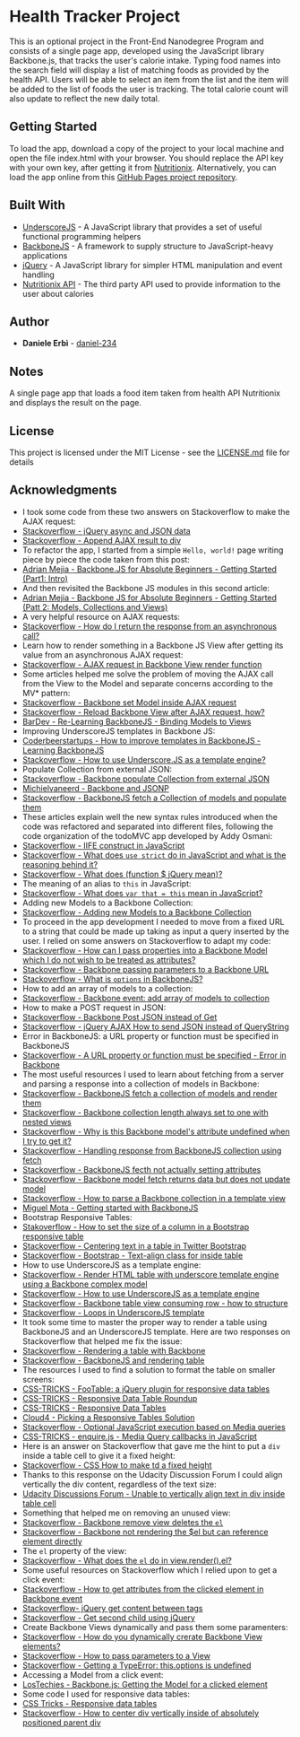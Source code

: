# Health Tracker Project

This is an optional project in the Front-End Nanodegree Program and consists of a single page app, developed using the JavaScript library Backbone.js, that tracks the user's calorie intake.
Typing food names into the search field will display a list of matching foods as provided by the health API. Users will be able to select an item from the list and the item will be added to the list of foods the user is tracking.
The total calorie count will also update to reflect the new daily total.

## Getting Started

To load the app, download a copy of the project to your local machine and open the file index.html with your browser. You should replace the API key with your own key, after getting it from [Nutritionix](https://www.nutritionix.com/). Alternatively, you can load the app online from this [GitHub Pages project repository](https://daniel-234.github.io/frontend-nanodegree-health-tracker/).

## Built With

* [UnderscoreJS](http://underscorejs.org/) - A JavaScript library that provides a set of useful functional programming helpers
* [BackboneJS](http://backbonejs.org/) - A framework to supply structure to JavaScript-heavy applications
* [jQuery](http://jquery.com/) - A JavaScript library for simpler HTML manipulation and event handling
* [Nutritionix API](https://developer.nutritionix.com/docs/v1_1) - The third party API used to provide information to the user about calories

## Author

* **Daniele Erbì** - [daniel-234](https://github.com/daniel-234)

## Notes

A single page app that loads a food item taken from health API Nutritionix and displays the result on the page.

## License

This project is licensed under the MIT License - see the [LICENSE.md](LICENSE.md) file for details

## Acknowledgments

* I took some code from these two answers on Stackoverflow to make the AJAX request:
* [Stackoverflow - jQuery async and JSON data](http://stackoverflow.com/questions/5644451/jquery-async-and-json-data)
* [Stackoverflow - Append AJAX result to div](http://stackoverflow.com/questions/29432997/append-ajax-result-to-div)
* To refactor the app, I started from a simple `Hello, world!` page writing piece by piece the code taken from this post:
* [Adrian Mejia - Backbone.JS for Absolute Beginners - Getting Started (Part1: Intro)](http://adrianmejia.com/blog/2012/09/11/backbone-dot-js-for-absolute-beginners-getting-started/)
* And then revisited the Backbone JS modules in this second article:
* [Adrian Mejia - Backbone JS for Absolute Beginners - Getting Started (Patt 2: Models, Collections and Views)](http://adrianmejia.com/blog/2012/09/13/backbone-js-for-absolute-beginners-getting-started-part-2/)
* A very helpful resource on AJAX requests:
* [Stackoverflow - How do I return the response from an asynchronous call?](http://stackoverflow.com/questions/14220321/how-do-i-return-the-response-from-an-asynchronous-call)
* Learn how to render something in a Backbone JS View after getting its value from an asynchronous AJAX request:
* [Stackoverflow - AJAX request in Backbone View render function](http://stackoverflow.com/questions/17113263/ajax-request-in-backbone-view-render-function)
* Some articles helped me solve the problem of moving the AJAX call from the View to the Model and separate concerns according to the MV* pattern:
* [Stackoverflow - Backbone set Model inside AJAX request](http://stackoverflow.com/questions/17485915/backbone-set-model-inside-ajax-request)
* [Stackoverflow - Reload Backbone View after AJAX request, how?](http://stackoverflow.com/questions/29437140/reload-backbone-view-after-ajax-request-how)
* [BarDev - Re-Learning BackboneJS - Binding Models to Views](https://www.bardev.com/2012/12/03/re-learning-backbone-js-binding-views-to-models/)
* Improving UnderscoreJS templates in Backbone JS:
* [Coderbeerstartups - How to improve templates in BackboneJS - Learning BackboneJS](http://codebeerstartups.com/2012/12/how-to-improve-templates-in-backbone-js-learning-backbone-js/)
* [Stackoverflow - How to use Underscore.JS as a template engine?](http://stackoverflow.com/questions/4778881/how-to-use-underscore-js-as-a-template-engine)
* Populate Collection from external JSON:
* [Stackoverflow - Backbone populate Collection from external JSON](http://stackoverflow.com/questions/20591083/backbone-populate-collection-from-external-json)
* [Michielvaneerd - Backbone and JSONP](https://gist.github.com/michielvaneerd/5989839)
* [Stackoverflow - BackboneJS fetch a Collection of models and populate them](http://stackoverflow.com/questions/17604374/backbone-js-fetch-a-collection-of-models-and-render-them)
* These articles explain well the new syntax rules introduced when the code was refactored and separated into different files, following the code organization of the todoMVC app developed by Addy Osmani:
* [Stackoverflow - IIFE construct in JavaScript](http://stackoverflow.com/questions/8228281/what-is-the-function-construct-in-javascript)
* [Stackoverflow - What does `use strict` do in JavaScript and what is the reasoning behind it?](http://stackoverflow.com/questions/1335851/what-does-use-strict-do-in-javascript-and-what-is-the-reasoning-behind-it)
* [Stackoverflow - What does (function $ jQuery mean)?](http://stackoverflow.com/questions/2937227/what-does-function-jquery-mean)
* The meaning of an alias to `this` in JavaScript:
* [Stackoverflow - What does `var that = this` mean in JavaScript?](http://stackoverflow.com/questions/4886632/what-does-var-that-this-mean-in-javascript)
* Adding new Models to a Backbone Collection:
* [Stackoverflow - Adding new Models to a Backbone Collection](http://stackoverflow.com/questions/18298877/adding-new-models-to-a-backbone-collection-not-replace)
* To proceed in the app development I needed to move from a fixed URL to a string that could be made up taking as input a query inserted by the user. I relied on some answers on Stackoverflow to adapt my code:
* [Stackoverflow - How can I pass properties into a Backbone Model which I do not wish to be treated as attributes?](http://stackoverflow.com/questions/7084651/how-can-i-pass-properties-into-a-backbone-model-which-i-do-not-wish-to-be-treate)
* [Stackoverflow - Backbone passing parameters to a Backbone URL](http://stackoverflow.com/questions/20004615/backbone-passing-parameters-to-a-model-url)
* [Stackoverflow - What is `options` in BackboneJS?](http://stackoverflow.com/questions/8997714/what-is-options-in-backbone-js)
* How to add an array of models to a collection:
* [Stackoverflow - Backbone event: add array of models to collection](http://stackoverflow.com/questions/21879345/backbone-event-add-array-of-models-to-collection)
* How to make a POST request in JSON:
* [Stackoverflow - Backbone Post JSON instead of Get](http://stackoverflow.com/questions/21564806/backbone-post-json-instead-of-get)
* [Stackoverflow - jQuery AJAX How to send JSON instead of QueryString](http://stackoverflow.com/questions/12693947/jquery-ajax-how-to-send-json-instead-of-querystring)
* Error in BackboneJS: a URL property or function must be specified in BackboneJS
* [Stackoverflow - A URL property or function must be specified - Error in Backbone](http://stackoverflow.com/questions/6030677/a-url-property-or-function-must-be-specified-error-in-backbone-js)
* The most useful resources I used to learn about fetching from a server and parsing a response into a collection of models in Backbone:
* [Stackoverflow - BackboneJS fetch a collection of models and render them](http://stackoverflow.com/questions/17604374/backbone-js-fetch-a-collection-of-models-and-render-them)
* [Stackoverflow - Backbone collection length always set to one with nested views](http://stackoverflow.com/questions/18007118/backbone-collection-length-always-set-to-one-with-nested-views)
* [Stackoverflow - Why is this Backbone model's attribute undefined when I try to get it?](http://stackoverflow.com/questions/22100774/why-is-this-backbone-models-attribute-undefined-when-i-try-to-get-it)
* [Stackoverflow - Handling response from BackboneJS collection using fetch](http://stackoverflow.com/questions/12992460/handeling-response-from-backbone-js-collection-using-fetch)
* [Stackoverflow - BackboneJS fecth not actually setting attributes](http://stackoverflow.com/questions/9584870/backbone-js-fetch-not-actually-setting-attributes)
* [Stackoverflow - Backbone model fetch returns data but does not update model](http://stackoverflow.com/questions/14025415/backbone-model-fetch-returns-data-but-does-not-update-model)
* [Stackoverflow - How to parse a Backbone collection in a template view](http://stackoverflow.com/questions/14573900/how-to-parse-a-backbone-collection-in-a-template-view)
* [Miguel Mota - Getting started with BackboneJS](https://miguelmota.com/blog/getting-started-with-backbonejs/)
* Bootstrap Responsive Tables:
* [Stakoverflow - How to set the size of a column in a Bootstrap responsive table](http://stackoverflow.com/questions/25385289/how-to-set-the-size-of-a-column-in-a-bootstrap-responsive-table)
* [Stackoverflow - Centering text in a table in Twitter Bootstrap](http://stackoverflow.com/questions/11678298/centering-text-in-a-table-in-twitter-bootstrap)
* [Stackoverflow - Bootstrap - Text-align class for inside table](http://stackoverflow.com/questions/12829608/bootstrap-text-align-class-for-inside-table)
* How to use UnderscoreJS as a template engine:
* [Stackoverflow - Render HTML table with underscore template engine using a Backbone complex model](http://stackoverflow.com/questions/10257401/render-html-table-with-underscore-template-engine-using-a-backbone-complex-model)
* [Stackoverflow - How to use UnderscoreJS as a template engine](http://stackoverflow.com/questions/4778881/how-to-use-underscore-js-as-a-template-engine)
* [Stackoverflow - Backbone table view consuming row - how to structure](http://stackoverflow.com/questions/10328687/backbone-table-view-consuming-row-view-how-to-structure)
* [Stackoverflow - Loops in UnderscoreJS template](http://stackoverflow.com/questions/9853039/loops-in-underscore-js-template)
* It took some time to master the proper way to render a table using BackboneJS and an UnderscoreJS template. Here are two responses on Stackoverflow that helped me fix the issue:
* [Stackoverflow - Rendering a table with Backbone](http://stackoverflow.com/questions/34304648/rendering-a-table-with-backbone)
* [Stackoverflow - BackboneJS and rendering table](http://stackoverflow.com/questions/13071554/backbone-js-and-rendering-table)
* The resources I used to find a solution to format the table on smaller screens:
* [CSS-TRICKS - FooTable: a jQuery plugin for responsive data tables](https://css-tricks.com/footable-a-jquery-plugin-for-responsive-data-tables/)
* [CSS-TRICKS - Responsive Data Table Roundup](https://css-tricks.com/responsive-data-table-roundup/)
* [CSS-TRICKS - Responsive Data Tables](https://css-tricks.com/responsive-data-tables/)
* [Cloud4 - Picking a Responsive Tables Solution](https://cloudfour.com/thinks/picking-responsive-tables-solution/)
* [Stackoverflow - Optional JavaScript execution based on Media queries](http://stackoverflow.com/questions/13015719/optional-javascript-execution-based-on-media-queries)
* [CSS-TRICKS - enquire.js - Media Query callbacks in JavaScript](https://css-tricks.com/enquire-js-media-query-callbacks-in-javascript/)
* Here is an answer on Stackoverflow that gave me the hint to put a `div` inside a table cell to give it a fixed height:
* [Stackoverflow - CSS How to make td a fixed height](http://stackoverflow.com/questions/5091179/css-how-to-make-td-a-fixed-height)
* Thanks to this response on the Udacity Discussion Forum I could align vertically the div content, regardless of the text size:
* [Udacity Discussions Forum - Unable to vertically align text in div inside table cell](https://discussions.udacity.com/t/unable-to-vertically-align-text-in-div-inside-table-cell/245965)
* Something that helped me on removing an unused view:
* [Stackoverflow - Backbone remove view deletes the `el`](http://stackoverflow.com/questions/14083724/backbone-remove-view-deletes-the-el)
* [Stackoverflow - Backbone not rendering the $el but can reference element directly](http://stackoverflow.com/questions/13690884/backbone-not-rendering-the-el-but-can-reference-element-directly)
* The `el` property of the view:
* [Stackoverflow - What does the `el` do in view.render().el?](http://stackoverflow.com/questions/13659701/what-does-the-el-do-in-view-render-el)
* Some useful resources on Stackoverflow which I relied upon to get a click event:
* [Stackoverflow - How to get attributes from the clicked element in Backbone event](https://stackoverflow.com/questions/15763500/how-to-get-attributes-from-the-clicked-element-in-backbone-event)
* [Stackoverflow- jQuery get content between tags](https://stackoverflow.com/questions/6854009/jquery-get-content-between-div-tags)
* [Stackoverflow - Get second child using jQuery](https://stackoverflow.com/questions/4727263/get-second-child-using-jquery)
* Create Backbone Views dynamically and pass them some paramenters:
* [Stackoverflow - How do you dynamically crerate Backbone View elements?](https://stackoverflow.com/questions/10140787/how-do-you-dynamically-create-backbone-view-elements)
* [Stackoverflow - How to pass parameters to a View](https://stackoverflow.com/questions/7803138/how-to-pass-parameters-to-a-view)
* [Stackoverflow - Getting a TypeError: this.options is undefined](https://stackoverflow.com/questions/21738333/getting-a-typeerror-this-options-is-undefined)
* Accessing a Model from a click event:
* [LosTechies - Backbone.js: Getting the Model for a clicked element](https://lostechies.com/derickbailey/2011/10/11/backbone-js-getting-the-model-for-a-clicked-element/)
* Some code I used for responsive data tables:
* [CSS Tricks - Responsive data tables](https://css-tricks.com/responsive-data-tables/)
* [Stackoverflow - How to center div vertically inside of absolutely positioned parent div](https://stackoverflow.com/questions/28455100/how-to-center-div-vertically-inside-of-absolutely-positioned-parent-div)
